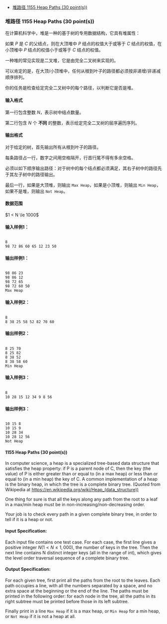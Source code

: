 <!-- @import "[TOC]" {cmd="toc" depthFrom=3 depthTo=3 orderedList=false} -->

<!-- code_chunk_output -->

- [堆路径 1155 Heap Paths (30 point(s))](#堆路径-1155-heap-paths-30-points)

<!-- /code_chunk_output -->

### 堆路径 1155 Heap Paths (30 point(s))

<p>在计算机科学中，堆是一种的基于树的专用数据结构，它具有堆属性：</p>

如果 $P$ 是 $C$ 的父结点，则在大顶堆中 $P$ 结点的权值大于或等于 $C$ 结点的权值，在小顶堆中 $P$ 结点的权值小于或等于 $C$ 结点的权值。

<p>一种堆的常见实现是二叉堆，它是由完全二叉树来实现的。</p>

<p>可以肯定的是，在大顶/小顶堆中，任何从根到叶子的路径都必须按非递增/非递减顺序排列。</p>

<p>你的任务是检查给定完全二叉树中的每个路径，以判断它是否是堆。</p>

<h4>输入格式</h4>

第一行包含整数 $N$，表示树中结点数量。

第二行包含 $N$ 个 <strong>不同</strong> 的整数，表示给定完全二叉树的层序遍历序列。

<h4>输出格式</h4>

<p>对于给定的树，首先输出所有从根到叶子的路径。</p>

<p>每条路径占一行，数字之间用空格隔开，行首行尾不得有多余空格。</p>

<p>必须以如下顺序输出路径：对于树中的每个结点都必须满足，其右子树中的路径先于其左子树中的路径输出。</p>
<p>最后一行，如果是大顶堆，则输出 <code>Max Heap</code>，如果是小顶堆，则输出 <code>Min Heap</code>，如果不是堆，则输出 <code>Not Heap</code>。</p>

<h4>数据范围</h4>

<p>$1 < N \le 1000$</p>

<h4>输入样例1：</h4>

<pre><code>
8
98 72 86 60 65 12 23 50
</code></pre>

<h4>输出样例1：</h4>

<pre><code>
98 86 23
98 86 12
98 72 65
98 72 60 50
Max Heap
</code></pre>

<h4>输入样例2：</h4>

<pre><code>
8
8 38 25 58 52 82 70 60
</code></pre>

<h4>输出样例2：</h4>

<pre><code>
8 25 70
8 25 82
8 38 52
8 38 58 60
Min Heap
</code></pre>

<h4>输入样例3：</h4>

<pre><code>
8
10 28 15 12 34 9 8 56
</code></pre>

<h4>输出样例3：</h4>

<pre><code>
10 15 8
10 15 9
10 28 34
10 28 12 56
Not Heap
</code></pre>

#### 1155 Heap Paths (30 point(s))
In computer science, a heap is a specialized tree-based data structure that satisfies the heap property: if P is a parent node of C, then the key (the value) of P is either greater than or equal to (in a max heap) or less than or equal to (in a min heap) the key of C. A common implementation of a heap is the binary heap, in which the tree is a complete binary tree. (Quoted from Wikipedia at https://en.wikipedia.org/wiki/Heap_(data_structure))

One thing for sure is that all the keys along any path from the root to a leaf in a max/min heap must be in non-increasing/non-decreasing order.

Your job is to check every path in a given complete binary tree, in order to tell if it is a heap or not.

#### Input Specification:
Each input file contains one test case. For each case, the first line gives a positive integer $N (1<N≤1,000)$, the number of keys in the tree. Then the next line contains N distinct integer keys (all in the range of int), which gives the level order traversal sequence of a complete binary tree.

#### Output Specification:
For each given tree, first print all the paths from the root to the leaves. Each path occupies a line, with all the numbers separated by a space, and no extra space at the beginning or the end of the line. The paths must be printed in the following order: for each node in the tree, all the paths in its right subtree must be printed before those in its left subtree.

Finally print in a line `Max Heap` if it is a max heap, or `Min Heap` for a min heap, or `Not Heap` if it is not a heap at all.

```cpp
```
